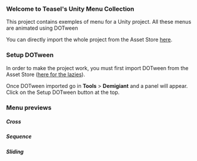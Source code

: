 ### Welcome to Teasel's Unity Menu Collection
This project contains exemples of menu for a Unity project. All these menus are animated using DOTween

You can directly import the whole project from the Asset Store [here]().

### Setup DOTween
In order to make the project work, you must first import DOTween from the Asset Store ([here for the lazies](https://assetstore.unity.com/packages/tools/animation/dotween-hotween-v2-27676)).

Once DOTween imported go in **Tools** > **Demigiant** and a panel will appear. Click on the Setup DOTween button at the top.

### Menu previews
##### Cross

##### Sequence

##### Sliding

